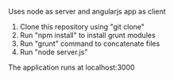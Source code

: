 Uses node as server and angularjs app as client

1. Clone this repository using "git clone"
2. Run "npm install" to install grunt modules
3. Run "grunt" command to concatenate files
4. Run "node server.js"

The application runs at localhost:3000
